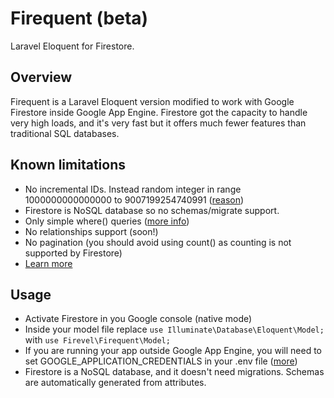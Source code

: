# Firequent (beta)
Laravel Eloquent for Firestore.

## Overview
Firequent is a Laravel Eloquent version modified to work with Google Firestore inside Google App Engine. Firestore got the capacity to handle very high loads, and it's very fast but it offers much fewer features than traditional SQL databases.

## Known limitations
- No incremental IDs. Instead random integer in range 1000000000000000 to 9007199254740991 ([reason](https://developer.mozilla.org/en-US/docs/Web/JavaScript/Reference/Global_Objects/Number/MAX_SAFE_INTEGER))
- Firestore is NoSQL database so no schemas/migrate support.
- Only simple where() queries ([more info](https://firebase.google.com/docs/firestore/query-data/queries))
- No relationships support (soon!)
- No pagination (you should avoid using count() as counting is not supported by Firestore)
- [Learn more](https://www.youtube.com/watch?v=v_hR4K4auoQ&list=PLl-K7zZEsYLluG5MCVEzXAQ7ACZBCuZgZ)

## Usage
- Activate Firestore in you Google console (native mode)
- Inside your model file replace `use Illuminate\Database\Eloquent\Model;` with `use Firevel\Firequent\Model;`
- If you are running your app outside Google App Engine, you will need to set GOOGLE_APPLICATION_CREDENTIALS in your .env file ([more](https://cloud.google.com/docs/authentication/getting-started#setting_the_environment_variable))
- Firestore is a NoSQL database, and it doesn't need migrations. Schemas are automatically generated from attributes.
